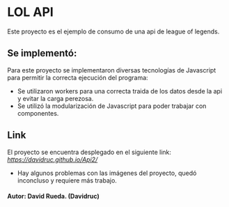 # LOL API

Este proyecto es el ejemplo de consumo de una api de league of legends.

## Se implementó:

Para este proyecto se implementaron diversas tecnologías de Javascript para permitir la correcta ejecución del programa:

* Se utilizaron workers para una correcta traida de los datos desde la api y evitar la carga perezosa.
* Se utilizó la modularización de Javascript para poder trabajar con componentes.

## Link

El proyecto se encuentra desplegado en el siguiente link: *https://davidruc.github.io/Api2/*
* Hay algunos problemas con las imágenes del proyecto, quedó inconcluso y requiere más trabajo.

#### Autor: David Rueda. (Davidruc)